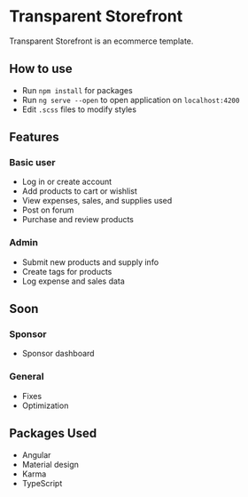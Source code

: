 
# Transparent Storefront

Transparent Storefront is an ecommerce template.

## How to use

- Run `npm install` for packages
- Run `ng serve --open` to open application on `localhost:4200`
- Edit `.scss` files to modify styles

## Features

### Basic user

- Log in or create account
- Add products to cart or wishlist
- View expenses, sales, and supplies used
- Post on forum
- Purchase and review products

### Admin

- Submit new products and supply info
- Create tags for products
- Log expense and sales data

## Soon

### Sponsor
- Sponsor dashboard

### General
- Fixes
- Optimization

## Packages Used

- Angular
- Material design
- Karma
- TypeScript
